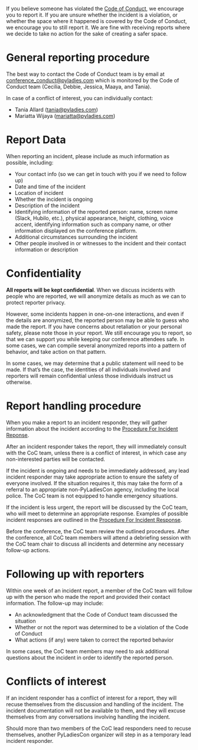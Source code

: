 If you believe someone has violated the [Code of Conduct](/en/coc/), we encourage
you to report it. If you are unsure whether the incident is a violation, or
whether the space where it happened is covered by the Code of Conduct, we
encourage you to still report it. We are fine with receiving reports where we
decide to take no action for the sake of creating a safer space.

# General reporting procedure

The best way to contact the Code of Conduct team is by email at
[conference_conduct@pyladies.com](mailto:confernece_conduct@pyladies.com)
which is monitored by the Code of Conduct team
(Cecilia, Debbie, Jessica, Maaya, and Tania).

In case of a conflict of interest, you can individually contact:

* Tania Allard (tania@pyladies.com)
* Mariatta Wijaya (mariatta@pyladies.com)

# Report Data

When reporting an incident, please include as much information as possible,
including:

* Your contact info (so we can get in touch with you if we need to follow up)
* Date and time of the incident
* Location of incident
* Whether the incident is ongoing
* Description of the incident
* Identifying information of the reported person: name, screen name (Slack,
  Hubilo, etc.), physical appearance, height, clothing, voice accent,
  identifying information such as company name, or other information displayed
  on the conference platform.
* Additional circumstances surrounding the incident
* Other people involved in or witnesses to the incident and their contact information or description

# Confidentiality

**All reports will be kept confidential**. When we discuss incidents with people
who are reported, we will anonymize details as much as we can to protect
reporter privacy.


However, some incidents happen in one-on-one interactions, and even if the
details are anonymized, the reported person may be able to guess who made the
report. If you have concerns about retaliation or your personal safety, please
note those in your report. We still encourage you to report, so that we can
support you while keeping our conference attendees safe. In some cases, we can
compile several anonymized reports into a pattern of behavior, and take action
on that pattern.

In some cases, we may determine that a public statement will need to be made.
If that’s the case, the identities of all individuals involved and reporters
will remain confidential unless those individuals instruct us otherwise.

# Report handling procedure

When you make a report to an incident responder, they will gather information
about the incident according to the [Procedure For Incident
Reponse](/en/coc-enforcing/).

After an incident responder takes the report, they will immediately consult
with the CoC team, unless there is a conflict of interest, in which case any
non-interested parties will be contacted.

If the incident is ongoing and needs to be immediately addressed, any lead
incident responder may take appropriate action to ensure the safety of everyone
involved. If the situation requires it, this may take the form of a referral to
an appropriate non-PyLadiesCon agency, including the local police. The CoC team
is not equipped to handle emergency situations.

If the incident is less urgent, the report will be discussed by the CoC team,
who will meet to determine an appropriate response. Examples of possible
incident responses are outlined in the [Procedure For Incident
Response](/en/coc-enforcement).

Before the conference, the CoC team review the outlined procedures. After the
conference, all CoC team members will attend a debriefing session with the CoC
team chair to discuss all incidents and determine any necessary follow-up
actions.

# Following up with reporters

Within one week of an incident report, a member of the CoC team will follow up
with the person who made the report and provided their contact information. The
follow-up may include:

* An acknowledgment that the Code of Conduct team discussed the situation
* Whether or not the report was determined to be a violation of the Code of
  Conduct
* What actions (if any) were taken to correct the reported behavior

In some cases, the CoC team members may need to ask additional questions about
the incident in order to identify the reported person.

# Conflicts of interest

If an incident responder has a conflict of interest for a report, they will
recuse themselves from the discussion and handling of the incident. The
incident documentation will not be available to them, and they will excuse
themselves from any conversations involving handling the incident.

Should more than two members of the CoC lead responders need to recuse
themselves, another PyLadiesCon organizer will step in as a temporary lead
incident responder.
